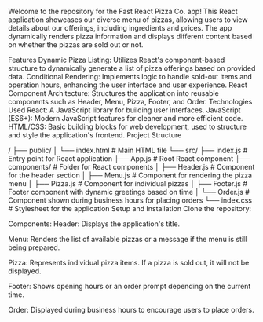 Welcome to the repository for the Fast React Pizza Co. app! This React application showcases our diverse menu of pizzas, allowing users to view details about our offerings, including ingredients and prices. The app dynamically renders pizza information and displays different content based on whether the pizzas are sold out or not.

Features
Dynamic Pizza Listing: Utilizes React's component-based structure to dynamically generate a list of pizza offerings based on provided data.
Conditional Rendering: Implements logic to handle sold-out items and operation hours, enhancing the user interface and user experience.
React Component Architecture: Structures the application into reusable components such as Header, Menu, Pizza, Footer, and Order.
Technologies Used
React: A JavaScript library for building user interfaces.
JavaScript (ES6+): Modern JavaScript features for cleaner and more efficient code.
HTML/CSS: Basic building blocks for web development, used to structure and style the application's frontend.
Project Structure

/
├── public/
│ └── index.html # Main HTML file
└── src/
├── index.js # Entry point for React application
├── App.js # Root React component
├── components/ # Folder for React components
│ ├── Header.js # Component for the header section
│ ├── Menu.js # Component for rendering the pizza menu
│ ├── Pizza.js # Component for individual pizzas
│ ├── Footer.js # Footer component with dynamic greetings based on time
│ └── Order.js # Component shown during business hours for placing orders
└── index.css # Stylesheet for the application
Setup and Installation
Clone the repository:

Components:
Header: Displays the application's title.

Menu: Renders the list of available pizzas or a message if the menu is still being prepared.

Pizza: Represents individual pizza items. If a pizza is sold out, it will not be displayed.

Footer: Shows opening hours or an order prompt depending on the current time.

Order: Displayed during business hours to encourage users to place orders.
